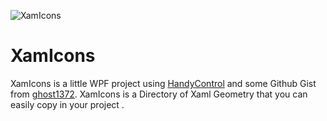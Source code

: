 ![XamIcons](XamIcons.png)
# XamIcons
XamIcons is a little WPF project using [HandyControl](https://github.com/handyOrg/HandyControl) and some Github Gist from [ghost1372](https://github.com/ghost1372).
XamIcons is a Directory of Xaml Geometry that you can easily copy in your project .
